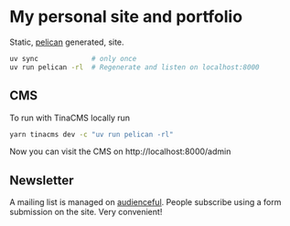 # My personal site and portfolio

Static, [pelican](https://docs.getpelican.com/en/stable/) generated, site.

```bash
uv sync             # only once
uv run pelican -rl  # Regenerate and listen on localhost:8000
```

## CMS

To run with TinaCMS locally run

```bash
yarn tinacms dev -c "uv run pelican -rl"
```

Now you can visit the CMS on http://localhost:8000/admin

## Newsletter

A mailing list is managed on [audienceful](https://www.audienceful.com/). People subscribe using a form submission on the site. Very convenient!
